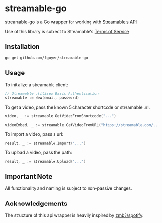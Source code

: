 streamable-go
======

streamable-go is a Go wrapper for working with [Streamable's API](https://streamable.com/documentation)

Use of this library is subject to Streamable's [Terms of Service](https://terms.streamable.com/)

## Installation
`go get github.com/fgoyer/streamable-go`

## Usage

To initialize a streamable client:
````Go
// Streamable utilizes Basic Authentication
streamable := New(email, password)
````

To get a video, pass the known 5 character shortcode or streamable url.
````Go
video, _ := streamable.GetVideoFromShortcode("...")

videoEmbed, _ := streamable.GetVideoFromURL("https://streamable.com/...")
````

To import a video, pass a url:
````Go
result, _ := streamable.Import("...")
````

To upload a video, pass the path:
````Go
result, _ := streamable.Upload("...")
````

## Important Note
All functionality and naming is subject to non-passive changes.

## Acknowledgements
The structure of this api wrapper is heavily inspired by [zmb3/spotify](https://github.com/zmb3/spotify).

